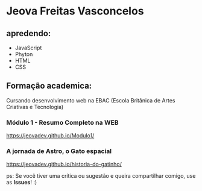 # Jeova Freitas Vasconcelos

 
 ## apredendo:

* JavaScript
* Phyton
* HTML
* CSS

## Formação academica:

Cursando desenvolvimento web na EBAC (Escola Britânica de Artes Criativas e Tecnologia)

### Módulo 1 - Resumo Completo na WEB
https://jeovadev.github.io/Modulo1/ 
### A jornada de Astro, o Gato espacial
https://jeovadev.github.io/historia-do-gatinho/

ps: Se você tiver uma crítica ou sugestão e queira compartilhar comigo, use as **Issues**! :)
